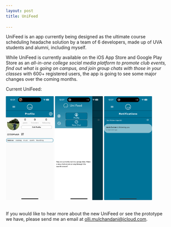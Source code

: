 ```yaml
---
layout: post
title: UniFeed

---
```


UniFeed is an app currently being designed as the ultimate course scheduling headache solution by a team of 6 developers, made up of UVA students and alumni, including myself.

While UniFeed is currently available on the iOS App Store and Google Play Store as an *all-in-one college social media platform to promote club events, find out what is going on campus, and join group chats with those in your classes* with 600+ registered users, the app is going to see some major changes over the coming months. 

Current UniFeed:
<div>
  <img src="/assets/images/Old-Unifeed.jpeg" width="150" height="325" />
  <img src="/assets/images/unifeed2.jpeg" width="150" height="325"/>
  <img src="/assets/images/unifeed3.jpeg" width="150" height="325"/>
</div>
<br>

If you would like to hear more about the new UniFeed or see the prototype we have, please send me an email at [olli.mulchandani@icloud.com](mailto:olli.mulchandani@icloud.com).
